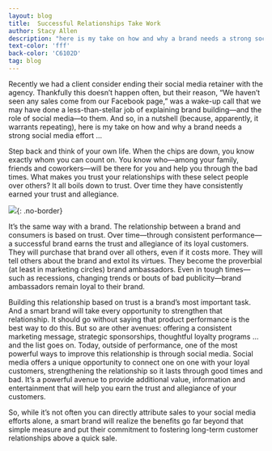 ```yaml
---
layout: blog
title:  Successful Relationships Take Work
author: Stacy Allen
description: "here is my take on how and why a brand needs a strong social media effort"
text-color: 'fff'
back-color: 'C6102D'
tag: blog
---
```

Recently we had a client consider ending their social media retainer with the agency. Thankfully this doesn’t happen often, but their reason, “We haven’t seen any sales come from our Facebook page,” was a wake-up call that we may have done a less-than-stellar job of explaining brand building—and the role of social media—to them. And so, in a nutshell (because, apparently, it warrants repeating), here is my take on how and why a brand needs a strong social media effort …

Step back and think of your own life. When the chips are down, you know exactly whom you can count on. You know who—among your family, friends and coworkers—will be there for you and help you through the bad times. What makes you trust your relationships with these select people over others? It all boils down to trust. Over time they have consistently earned your trust and allegiance.

![](/img/like-trust.jpg){: .no-border}

It’s the same way with a brand. The relationship between a brand and consumers is based on trust. Over time—through consistent performance—a successful brand earns the trust and allegiance of its loyal customers. They will purchase that brand over all others, even if it costs more. They will tell others about the brand and extol its virtues. They become the proverbial (at least in marketing circles) brand ambassadors. Even in tough times—such as recessions, changing trends or bouts of bad publicity—brand ambassadors remain loyal to their brand.

Building this relationship based on trust is a brand’s most important task. And a smart brand will take every opportunity to strengthen that relationship. It should go without saying that product performance is the best way to do this. But so are other avenues: offering a consistent marketing message, strategic sponsorships, thoughtful loyalty programs … and the list goes on. Today, outside of performance, one of the most powerful ways to improve this relationship is through social media. Social media offers a unique opportunity to connect one on one with your loyal customers, strengthening the relationship so it lasts through good times and bad. It’s a powerful avenue to provide additional value, information and entertainment that will help you earn the trust and allegiance of your customers.

So, while it’s not often you can directly attribute sales to your social media efforts alone, a smart brand will realize the benefits go far beyond that simple measure and put their commitment to fostering long-term customer relationships above a quick sale.
